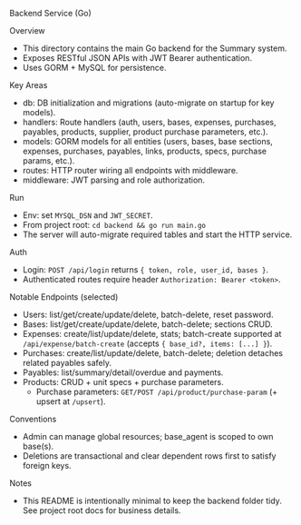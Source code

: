 Backend Service (Go)

Overview
- This directory contains the main Go backend for the Summary system.
- Exposes RESTful JSON APIs with JWT Bearer authentication.
- Uses GORM + MySQL for persistence.

Key Areas
- db: DB initialization and migrations (auto-migrate on startup for key models).
- handlers: Route handlers (auth, users, bases, expenses, purchases, payables, products, supplier, product purchase parameters, etc.).
- models: GORM models for all entities (users, bases, base sections, expenses, purchases, payables, links, products, specs, purchase params, etc.).
- routes: HTTP router wiring all endpoints with middleware.
- middleware: JWT parsing and role authorization.

Run
- Env: set `MYSQL_DSN` and `JWT_SECRET`.
- From project root: `cd backend && go run main.go`
- The server will auto-migrate required tables and start the HTTP service.

Auth
- Login: `POST /api/login` returns `{ token, role, user_id, bases }`.
- Authenticated routes require header `Authorization: Bearer <token>`.

Notable Endpoints (selected)
- Users: list/get/create/update/delete, batch-delete, reset password.
- Bases: list/get/create/update/delete, batch-delete; sections CRUD.
- Expenses: create/list/update/delete, stats; batch-create supported at `/api/expense/batch-create` (accepts `{ base_id?, items: [...] }`).
- Purchases: create/list/update/delete, batch-delete; deletion detaches related payables safely.
- Payables: list/summary/detail/overdue and payments.
- Products: CRUD + unit specs + purchase parameters.
  - Purchase parameters: `GET/POST /api/product/purchase-param` (+ upsert at `/upsert`).

Conventions
- Admin can manage global resources; base_agent is scoped to own base(s).
- Deletions are transactional and clear dependent rows first to satisfy foreign keys.

Notes
- This README is intentionally minimal to keep the backend folder tidy. See project root docs for business details.

